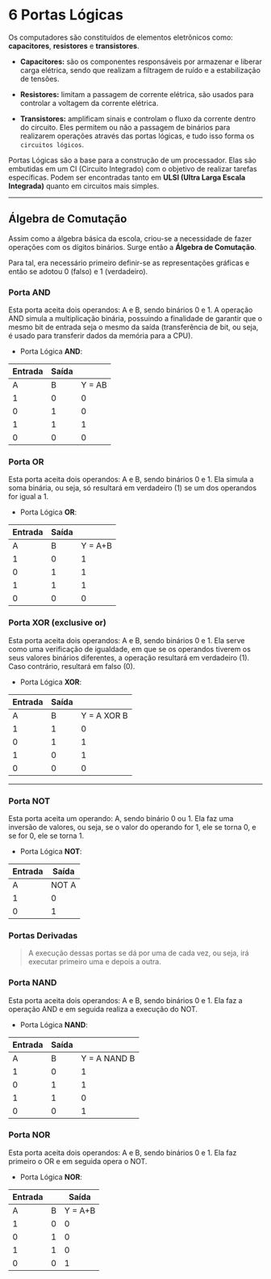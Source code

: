 # 6 Portas Lógicas

Os computadores são constituídos de elementos eletrônicos como: **capacitores**, **resistores** e **transistores**.

- **Capacitores:** são os componentes responsáveis por armazenar e liberar carga elétrica, sendo que realizam a filtragem de ruído e a estabilização de tensões.

- **Resistores:** limitam a passagem de corrente elétrica, são usados para controlar a voltagem da corrente elétrica.

- **Transistores:** amplificam sinais e controlam o fluxo da corrente dentro do circuito. Eles permitem ou não a passagem de binários para realizarem operações através das portas lógicas, e tudo isso forma os `circuitos lógicos`.

Portas Lógicas são a base para a construção de um processador. Elas são embutidas em um CI (Circuito Integrado) com o objetivo de realizar tarefas específicas. Podem ser encontradas tanto em **ULSI (Ultra Larga Escala Integrada)** quanto em circuitos mais simples.

---

## Álgebra de Comutação
Assim como a álgebra básica da escola, criou-se a necessidade de fazer operações com os dígitos binários. Surge então a **Álgebra de Comutação**.

Para tal, era necessário primeiro definir-se as representações gráficas e então se adotou 0 (falso) e 1 (verdadeiro).

### Porta AND
Esta porta aceita dois operandos: A e B, sendo binários 0 e 1. 
A operação AND simula a multiplicação binária, possuindo a finalidade de garantir que o mesmo bit de entrada seja o mesmo da saída (transferência de bit, ou seja, é usado para transferir dados da memória para a CPU).

- Porta Lógica **AND**:

| Entrada | Saída |        |
| ------- | ----- | ------ |
| A       | B     | Y = AB |
| 1       | 0     | 0      |
| 0       | 1     | 0      |
| 1       | 1     | 1      |
| 0       | 0     | 0      |

### Porta OR
Esta porta aceita dois operandos: A e B, sendo binários 0 e 1.
Ela simula a soma binária, ou seja, só resultará em verdadeiro (1) se um dos operandos for igual a 1.

- Porta Lógica **OR**:

| Entrada | Saída |         |
| ------- | ----- | ------- |
| A       | B     | Y = A+B |
| 1       | 0     | 1       |
| 0       | 1     | 1       |
| 1       | 1     | 1       |
| 0       | 0     | 0       |

###  Porta XOR (exclusive or)
Esta porta aceita dois operandos: A e B, sendo binários 0 e 1.
Ela serve como uma verificação de igualdade, em que se os operandos tiverem os seus valores binários diferentes, a operação resultará em verdadeiro (1). Caso contrário, resultará em falso (0).

- Porta Lógica **XOR**:

| Entrada | Saída |             |
| ------- | ----- | ----------- |
| A       | B     | Y = A XOR B |
| 1       | 1     | 0           |
| 0       | 1     | 1           |
| 1       | 0     | 1           |
| 0       | 0     | 0           |

---

### Porta NOT
Esta porta aceita um operando: A, sendo binário 0 ou 1.
Ela faz uma inversão de valores, ou seja, se o valor do operando for 1, ele se torna 0, e se for 0, ele se torna 1.

- Porta Lógica **NOT**:

| Entrada | Saída |
| ------- | ----- |
| A       | NOT A |
| 1       | 0     |
| 0       | 1     |

###  Portas Derivadas
> A execução dessas portas se dá por uma de cada vez, ou seja, irá executar primeiro uma e depois a outra.

###  Porta NAND
Esta porta aceita dois operandos: A e B, sendo binários 0 e 1.
Ela faz a operação AND e em seguida realiza a execução do NOT.

- Porta Lógica **NAND**:

| Entrada | Saída |              |
| ------- | ----- | ------------ |
| A       | B     | Y = A NAND B |
| 1       | 0     | 1            |
| 0       | 1     | 1            |
| 1       | 1     | 0            |
| 0       | 0     | 1            |

###  Porta NOR
Esta porta aceita dois operandos: A e B, sendo binários 0 e 1.
Ela faz primeiro o OR e em seguida opera o NOT.

- Porta Lógica **NOR**:

| Entrada |     | Saída   |
| ------- | --- | ------- |
| A       | B   | Y = A+B |
| 1       | 0   | 0       |
| 0       | 1   | 0       |
| 1       | 1   | 0       |
| 0       | 0   | 1       |
